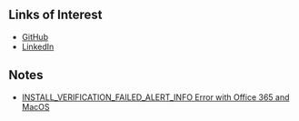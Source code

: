   

## Links of Interest

* [GitHub](https://www.github.com/jonathanmtran)
* [LinkedIn](https://www.linkedin.com/in/jonathanmtran)

## Notes

* [INSTALL_VERIFICATION_FAILED_ALERT_INFO Error with Office 365 and MacOS](notes/install_verification_failed_alert_info-error.md)
